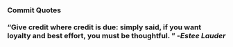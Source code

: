 ### Commit Quotes <br> <br> <q>Give credit where credit is due: simply said, if you want loyalty and best effort, you must be thoughtful. </q> -<em>Estee Lauder</em>
